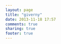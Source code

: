 ```yaml
---
layout: page
title: "giverny"
date: 2013-11-18 17:57
comments: true
sharing: true
footer: true
---
```

